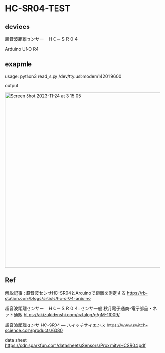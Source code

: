 # HC-SR04-TEST

## devices

超音波距離センサー　ＨＣ－ＳＲ０４

Arduino UNO R4

## exapmle

usage: python3 read_s.py /dev/tty.usbmodem14201 9600

output

<img width="570" alt="Screen Shot 2023-11-24 at 3 15 05" src="https://github.com/chibaf/HC-SR04-TEST/assets/1296728/106d436b-7d99-44a7-888e-9c10a9ca4b9a">

## Ref

解説記事 : 超音波センサHC-SR04とArduinoで距離を測定する https://rb-station.com/blogs/article/hc-sr04-arduino

超音波距離センサー　ＨＣ－ＳＲ０４: センサ一般 秋月電子通商-電子部品・ネット通販 https://akizukidenshi.com/catalog/g/gM-11009/

超音波距離センサ HC-SR04 — スイッチサイエンス https://www.switch-science.com/products/6080

data sheet https://cdn.sparkfun.com/datasheets/Sensors/Proximity/HCSR04.pdf
